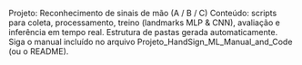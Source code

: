 Projeto: Reconhecimento de sinais de mão (A / B / C)
Conteúdo: scripts para coleta, processamento, treino (landmarks MLP & CNN), avaliação e inferência em tempo real.
Estrutura de pastas gerada automaticamente. Siga o manual incluído no arquivo Projeto_HandSign_ML_Manual_and_Code (ou o README).
